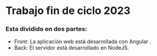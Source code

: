 # Trabajo fin de ciclo 2023

### Esta dividido en dos partes:

- Front: La aplicación web está desarrollada con Angular .
- Back: El servidor está desarrollado en NodeJS.
